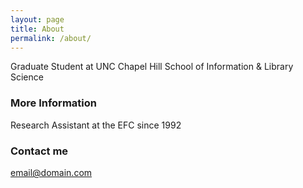 ```yaml
---
layout: page
title: About
permalink: /about/
---
```


Graduate Student at UNC Chapel Hill School of Information & Library Science

### More Information

Research Assistant at the EFC since 1992

### Contact me

[email@domain.com](mailto:email@domain.com)
